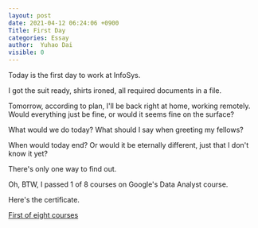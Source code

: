 ```yaml
---
layout: post
date: 2021-04-12 06:24:06 +0900
Title: First Day
categories: Essay
author:  Yuhao Dai
visible: 0
---
```


Today is the first day to work at InfoSys.

I got the suit ready, shirts ironed, all required documents in a file.

Tomorrow, according to plan, I'll be back right at home, working remotely. Would everything just be fine, or would it seems fine on the surface?

What would we do today? What should I say when greeting my fellows?

When would today end? Or would it be eternally different, just that I don't know it yet?

There's only one way to find out.

Oh, BTW, I passed 1 of 8 courses on Google's Data Analyst course.

Here's the certificate.

[First of eight courses](/assets/Coursera-XMB65YSQBXEP.pdf)
